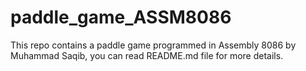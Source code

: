 # paddle_game_ASSM8086
This repo contains a paddle game programmed in Assembly 8086 by Muhammad Saqib, you can read README.md file for more details.
